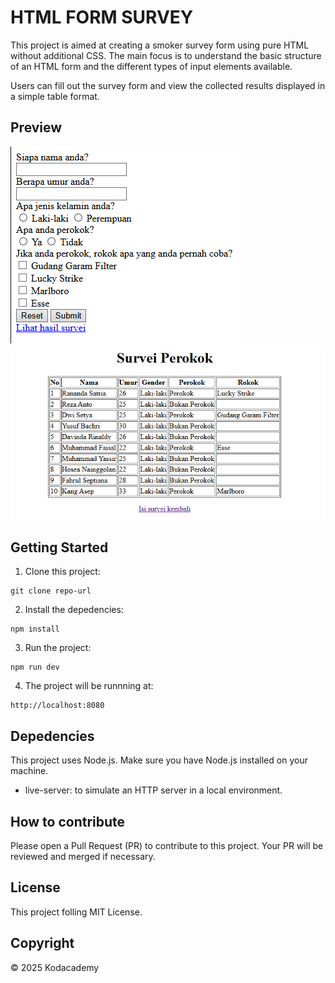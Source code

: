 # HTML FORM SURVEY
This project is aimed at creating a smoker survey form using pure HTML without additional CSS.
The main focus is to understand the basic structure of an HTML form and the different types of input elements available.

Users can fill out the survey form and view the collected results displayed in a simple table format.

## Preview
![Preview](/form.png)
![Preview](/table.png)

## Getting Started
1. Clone this project:
```
git clone repo-url
```

2. Install the depedencies:
```
npm install
```

3. Run the project:
```
npm run dev
```

4. The project will be runnning at:
``` 
http://localhost:8080
```

## Depedencies

This project uses Node.js. Make sure you have Node.js installed on your machine.

- live-server: to simulate an HTTP server in a local environment.

## How to contribute

Please open a Pull Request (PR) to contribute to this project.
Your PR will be reviewed and merged if necessary.

## License

This project folling MIT License.

## Copyright
&copy; 2025 Kodacademy